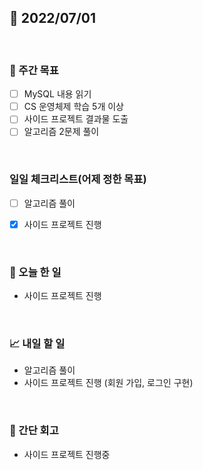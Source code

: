 ## 📅 2022/07/01

<br/>

### 🏹 주간 목표

- [ ] MySQL 내용 읽기
- [ ] CS 운영체제 학습 5개 이상
- [ ] 사이드 프로젝트 결과물 도출
- [ ] 알고리즘 2문제 풀이

<br/>

### 일일 체크리스트(어제 정한 목표)

- [ ] 알고리즘 풀이
- [x] 사이드 프로젝트 진행


<br/>

### 💯 오늘 한 일

- 사이드 프로젝트 진행

<br/>

### 📈 내일 할 일

- 알고리즘 풀이
- 사이드 프로젝트 진행 (회원 가입, 로그인 구현)

<br/>

### 🧐 간단 회고

- 사이드 프로젝트 진행중